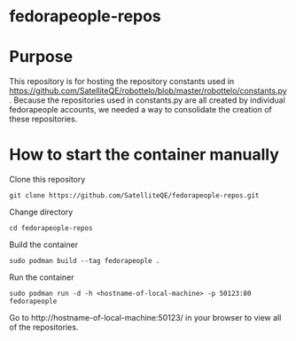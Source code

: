 # fedorapeople-repos

# Purpose
This repository is for hosting the repository constants used in https://github.com/SatelliteQE/robottelo/blob/master/robottelo/constants.py. Because the repositories used in constants.py are all created by individual fedorapeople accounts, we needed a way to consolidate the creation of these repositories.

# How to start the container manually

Clone this repository
```
git clone https://github.com/SatelliteQE/fedorapeople-repos.git
```

Change directory
```
cd fedorapeople-repos
```

Build the container
```
sudo podman build --tag fedorapeople .
```

Run the container
```
sudo podman run -d -h <hostname-of-local-machine> -p 50123:80 fedorapeople
```

Go to http://hostname-of-local-machine:50123/ in your browser to view all of the repositories.
